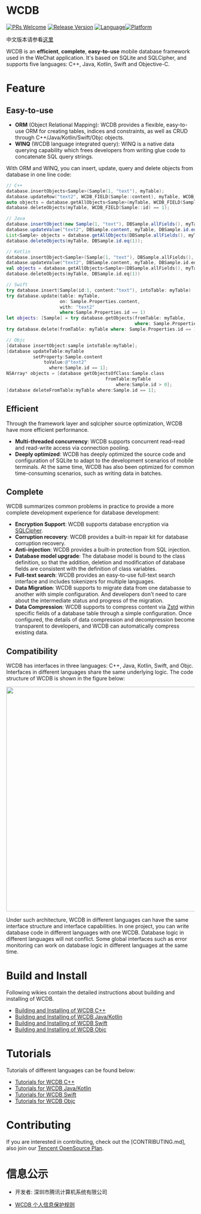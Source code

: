 # WCDB

[![PRs Welcome](https://img.shields.io/badge/PRs-welcome-brightgreen.svg)](https://github.com/Tencent/wcdb/pulls)
[![Release Version](https://img.shields.io/badge/Release-2.1.8-brightgreen.svg)](https://github.com/Tencent/wcdb/releases)
[![Language](https://img.shields.io/badge/Language-%20C++%20%7C%20Java%20%7C%20Kotlin%20%7C%20Swift%20%7C%20Objc-brightgreen.svg)](https://github.com/Tencent/wcdb/wiki)[![Platform](https://img.shields.io/badge/Platform-%20iOS%20%7C%20macOS%20%7C%20Android%20%7C%20Windows%20%7C%20Linux%20%7C%20OpenHarmony-brightgreen.svg)](https://github.com/Tencent/wcdb/wiki)

中文版本请参看[这里][wcdb-wiki]

WCDB is an **efficient**, **complete**, **easy-to-use** mobile database framework used in the WeChat application. It's based on SQLite and SQLCipher, and supports five languages: C++, Java, Kotlin, Swift and Objective-C.

# Feature

## **Easy-to-use**

* **ORM** (Object Relational Mapping): WCDB provides a flexible, easy-to-use ORM for creating tables, indices and constraints, as well as CRUD through C++/Java/Kotlin/Swift/Objc objects.
* **WINQ** (WCDB language integrated query): WINQ is a native data querying capability which frees developers from writing glue code to concatenate SQL query strings.

With ORM and WINQ, you can insert, update, query and delete objects from database in one line code: 

```c++
// C++
database.insertObjects<Sample>(Sample(1, "text"), myTable);
database.updateRow("text2", WCDB_FIELD(Sample::content), myTable, WCDB_FIELD(Sample::id) == 1);
auto objects = database.getAllObjects<Sample>(myTable, WCDB_FIELD(Sample::id) > 0);
database.deleteObjects(myTable, WCDB_FIELD(Sample::id) == 1);
```

```java
// Java
database.insertObject(new Sample(1, "text"), DBSample.allFields(), myTable);
database.updateValue("text2", DBSample.content, myTable, DBSample.id.eq(1));
List<Sample> objects = database.getAllObjects(DBSample.allFields(), myTable, DBSample.id.gt(0));
database.deleteObjects(myTable, DBSample.id.eq(1));
```

```kotlin
// Kotlin
database.insertObject<Sample>(Sample(1, "text"), DBSample.allFields(), myTable)
database.updateValue("text2", DBSample.content, myTable, DBSample.id.eq(1))
val objects = database.getAllObjects<Sample>(DBSample.allFields(), myTable, DBSample.id.gt(0))
database.deleteObjects(myTable, DBSample.id.eq(1))
```

```swift
// Swift
try database.insert(Sample(id:1, content:"text"), intoTable: myTable)
try database.update(table: myTable,
                    on: Sample.Properties.content,
                    with: "text2"
                    where:Sample.Properties.id == 1)
let objects: [Sample] = try database.getObjects(fromTable: myTable,
                                                where: Sample.Properties.id > 0)
try database.delete(fromTable: myTable where: Sample.Properties.id == 1)
```

```objective-c
// Objc
[database insertObject:sample intoTable:myTable];
[database updateTable:myTable
          setProperty:Sample.content
              toValue:@"text2"
                where:Sample.id == 1];
NSArray* objects = [database getObjectsOfClass:Sample.class
                                     fromTable:myTable
                                         where:Sample.id > 0];
[database deleteFromTable:myTable where:Sample.id == 1];
```

## **Efficient**

Through the framework layer and sqlcipher source optimization, WCDB have more efficient performance.

* **Multi-threaded concurrency**: WCDB supports concurrent read-read and read-write access via connection pooling.
* **Deeply optimized**: WCDB has deeply optimized the source code and configuration of SQLite to adapt to the development scenarios of mobile terminals. At the same time, WCDB has also been optimized for common time-consuming scenarios, such as writing data in batches.

## **Complete**

WCDB summarizes common problems in practice to provide a more complete development experience for database development:

* **Encryption Support**: WCDB supports database encryption via [SQLCipher][sqlcipher].
* **Corruption recovery**: WCDB provides a built-in repair kit for database corruption recovery.
* **Anti-injection**: WCDB provides a built-in protection from SQL injection.
* **Database model upgrade**: The database model is bound to the class definition, so that the addition, deletion and modification of database fields are consistent with the definition of class variables.
* **Full-text search**: WCDB provides an easy-to-use full-text search interface and includes tokenizers for multiple languages.
* **Data Migration**: WCDB supports to migrate data from one databasse to another with simple configuration. And developers don't need to care about the intermediate status and progress of the migration.
* **Data Compression**: WCDB supports to compress content via [Zstd][Zstd] within specific fields of a database table through a simple configuration. Once configured, the details of data compression and decompression become transparent to developers, and WCDB can automatically compress existing data.

## **Compatibility**

WCDB has interfaces in three languages: C++, Java, Kotlin, Swift, and Objc. Interfaces in different languages share the same underlying logic. The code structure of WCDB is shown in the figure below:

<div align=center><img style="display:inline-block" src="https://raw.githubusercontent.com/wiki/Tencent/wcdb/assets/common/CodeStructure-English.png" width = 600/></div>

Under such architecture, WCDB in different languages can have the same interface structure and interface capabilities. In one project, you can write database code in different languages with one WCDB. Database logic in different languages will not conflict. Some global interfaces such as error monitoring can work on database logic in different languages at the same time. 

# Build and Install

Following wikies contain the detailed instructions about building and installing of WCDB.

* [Building and Installing of WCDB C++][wcdb-cpp-build-and-install]
* [Building and Installing of WCDB Java/Kotlin][wcdb-java-build-and-install]
* [Building and Installing of WCDB Swift][wcdb-swift-build-and-install]
* [Building and Installing of WCDB Objc][wcdb-objc-build-and-install]

# Tutorials

Tutorials of different languages can be found below:

* [Tutorials for WCDB C++][wcdb-cpp-tutorials]
* [Tutorials for WCDB Java/Kotlin][wcdb-java-tutorials]
* [Tutorials for WCDB Swift][wcdb-swift-tutorials]
* [Tutorials for WCDB Objc][wcdb-objc-tutorials]

# Contributing

If you are interested in contributing, check out the [CONTRIBUTING.md], also join our [Tencent OpenSource Plan](https://opensource.tencent.com/contribution).

# 信息公示

* 开发者: 深圳市腾讯计算机系统有限公司

* [WCDB 个人信息保护规则][wcdb-privacy]

[wcdb-wiki]: https://github.com/Tencent/wcdb/wiki
[wcdb-docs-android]: https://tencent.github.io/wcdb/references/android/index.html
[sqlcipher]:https://www.zetetic.net/sqlcipher/
[Zstd]:https://github.com/facebook/zstd
[room]: https://developer.android.com/topic/libraries/architecture/room
[room-codelabs]: https://codelabs.developers.google.com/codelabs/android-room-with-a-view
[wcdb-cpp-build-and-install]: https://github.com/Tencent/wcdb/wiki/C++-%E5%AE%89%E8%A3%85%E4%B8%8E%E5%85%BC%E5%AE%B9%E6%80%A7
[wcdb-java-build-and-install]:https://github.com/Tencent/wcdb/wiki/Java%7CKotlin-%e5%ae%89%e8%a3%85%e4%b8%8e%e5%85%bc%e5%ae%b9%e6%80%a7
[wcdb-objc-build-and-install]:https://github.com/Tencent/wcdb/wiki/Objc-%E5%AE%89%E8%A3%85%E4%B8%8E%E5%85%BC%E5%AE%B9%E6%80%A7
[wcdb-swift-build-and-install]: https://github.com/Tencent/wcdb/wiki/Swift-%E5%AE%89%E8%A3%85%E4%B8%8E%E5%85%BC%E5%AE%B9%E6%80%A7
[wcdb-cpp-tutorials]:https://github.com/Tencent/wcdb/wiki/C++-%E5%BF%AB%E9%80%9F%E5%85%A5%E9%97%A8
[wcdb-java-tutorials]:https://github.com/Tencent/wcdb/wiki/Java%7CKotlin-%E5%BF%AB%E9%80%9F%E5%85%A5%E9%97%A8
[wcdb-swift-tutorials]:https://github.com/Tencent/wcdb/wiki/Swift-%E5%BF%AB%E9%80%9F%E5%85%A5%E9%97%A8
[wcdb-objc-tutorials]:https://github.com/Tencent/wcdb/wiki/Objc-%E5%BF%AB%E9%80%9F%E5%85%A5%E9%97%A8
[Benchmark-iOS]: https://github.com/Tencent/wcdb/wiki/WCDB-iOS-benchmark
[wcdb-privacy]: https://support.weixin.qq.com/cgi-bin/mmsupportacctnodeweb-bin/pages/GepveGs4q4eAgpoh

